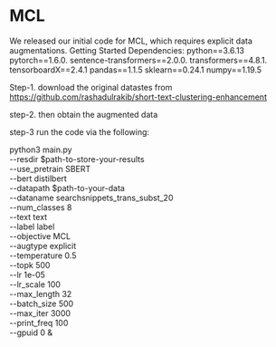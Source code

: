 # MCL

 We released our initial code for MCL, which requires explicit data augmentations.
Getting Started
Dependencies:
python==3.6.13 
pytorch==1.6.0. 
sentence-transformers==2.0.0. 
transformers==4.8.1. 
tensorboardX==2.4.1
pandas==1.1.5
sklearn==0.24.1
numpy==1.19.5
 

Step-1. download the original datastes from https://github.com/rashadulrakib/short-text-clustering-enhancement

step-2. then obtain the augmented data

step-3 run the code via the following:

python3 main.py \
        --resdir $path-to-store-your-results \
        --use_pretrain SBERT \
        --bert distilbert \
        --datapath $path-to-your-data \
        --dataname searchsnippets_trans_subst_20 \
        --num_classes 8 \
        --text text \
        --label label \
        --objective MCL \
        --augtype explicit \
        --temperature 0.5 \
        --topk 500 \
        --lr 1e-05 \
        --lr_scale 100 \
        --max_length 32 \
        --batch_size 500 \
        --max_iter 3000 \
        --print_freq 100 \
        --gpuid 0 &




